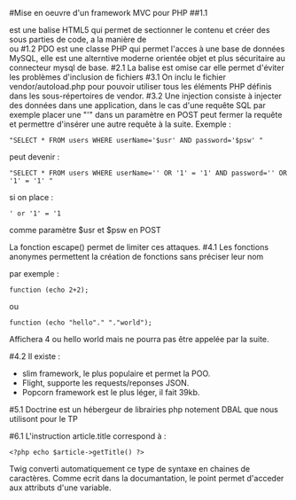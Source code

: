 #Mise en oeuvre d'un framework MVC pour PHP
##1.1
<article></article> est une balise HTML5 qui permet de sectionner le contenu et créer des sous parties de code, a la manière de <div> ou <span>
#1.2
PDO est une classe PHP qui permet l'acces à une base de données MySQL, elle est une alterntive moderne orientée objet et plus sécuritaire au connecteur mysql de base.
#2.1
La balise est omise car elle permet d'éviter les problèmes d'inclusion de fichiers
#3.1
On inclu le fichier vendor/autoload.php pour pouvoir utiliser tous les éléments PHP définis dans les sous-répertoires de vendor.
#3.2
Une injection consiste à injecter des données dans une application, dans le cas d'une requête SQL par exemple placer une "'" dans un paramètre en POST peut fermer la requête et permettre d'insérer une autre requête à la suite.
Exemple :

	"SELECT * FROM users WHERE userName='$usr' AND password='$psw' "
peut devenir :

	"SELECT * FROM users WHERE userName='' OR '1' = '1' AND password='' OR '1' = '1' "
si on place :

	' or '1' = '1
comme paramètre $usr et $psw en POST

La fonction escape() permet de limiter ces attaques.
#4.1
Les fonctions anonymes permettent la création de fonctions sans préciser leur nom

par exemple :

	function (echo 2+2);
ou

	function (echo "hello"." "."world");
Affichera 4 ou hello world mais ne pourra pas être appelée par la suite.

#4.2
Il existe :
*	slim framework, le plus populaire et permet la POO.
*	Flight, supporte les requests/reponses JSON.
*	Popcorn framework est le plus léger, il fait 39kb.

#5.1
Doctrine est un hébergeur de librairies php notement DBAL que nous utilisont pour le TP

#6.1
L'instruction article.title correspond à :

	<?php echo $article->getTitle() ?>
Twig converti automatiquement ce type de syntaxe en chaines de caractères.
Comme ecrit dans la documantation, le point permet d'acceder aux attributs d'une variable.
